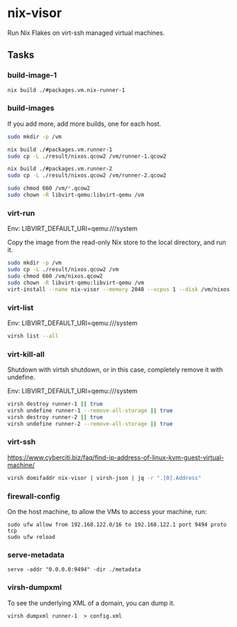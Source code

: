 # nix-visor

Run Nix Flakes on virt-ssh managed virtual machines.

## Tasks

### build-image-1

```bash
nix build ./#packages.vm.nix-runner-1
```

### build-images

If you add more, add more builds, one for each host.

```bash
sudo mkdir -p /vm

nix build ./#packages.vm.runner-1
sudo cp -L ./result/nixos.qcow2 /vm/runner-1.qcow2

nix build ./#packages.vm.runner-2
sudo cp -L ./result/nixos.qcow2 /vm/runner-2.qcow2

sudo chmod 660 /vm/*.qcow2
sudo chown -R libvirt-qemu:libvirt-qemu /vm
```

### virt-run

Env: LIBVIRT_DEFAULT_URI=qemu:///system

Copy the image from the read-only Nix store to the local directory, and run it.

```bash
sudo mkdir -p /vm
sudo cp -L ./result/nixos.qcow2 /vm
sudo chmod 660 /vm/nixos.qcow2
sudo chown -R libvirt-qemu:libvirt-qemu /vm
virt-install --name nix-visor --memory 2048 --vcpus 1 --disk /vm/nixos.qcow2,bus=sata --import --os-variant nixos-unknown --network default --noautoconsole
```

### virt-list

Env: LIBVIRT_DEFAULT_URI=qemu:///system

```bash
virsh list --all
```

### virt-kill-all

Shutdown with virtsh shutdown, or in this case, completely remove it with undefine.

Env: LIBVIRT_DEFAULT_URI=qemu:///system

```bash
virsh destroy runner-1 || true
virsh undefine runner-1 --remove-all-storage || true
virsh destroy runner-2 || true
virsh undefine runner-2 --remove-all-storage || true
```

### virt-ssh

https://www.cyberciti.biz/faq/find-ip-address-of-linux-kvm-guest-virtual-machine/

```bash
virsh domifaddr nix-visor | virsh-json | jq -r ".[0].Address"
```

### firewall-config

On the host machine, to allow the VMs to access your machine, run:

```
sudo ufw allow from 192.168.122.0/16 to 192.168.122.1 port 9494 proto tcp
sudo ufw reload
```

### serve-metadata

```
serve -addr "0.0.0.0:9494" -dir ./metadata
```

### virsh-dumpxml

To see the underlying XML of a domain, you can dump it.

```
virsh dumpxml runner-1  > config.xml
```
